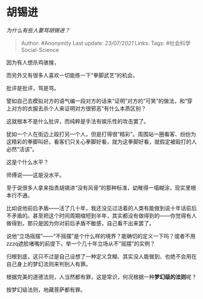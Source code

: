 # 胡锡进
*为什么有些人要骂胡锡进？*

> Author: #Anonymity
Last update: *23/07/2021* 
Links:
Tags:  #社会科学Social-Science


因为有人想杀鸡骇猴，

而另外又有很多人喜欢一切能练一下“拳脚武艺”的机会。

批评是批评，骂是骂。

譬如自己去模拟对方的语气编一段对方的话来“证明”对方的“可笑”的做法，和“穿上对方的衣服去杀个人来证明对方很邪恶”有什么本质区别？

这就根本不是什么批评，而纯粹是手法有娱乐性的攻击罢了。

犹如一个人在街边上殴打另一个人，但是打得很“精彩”。周围站一圈看客、纷纷为这精彩的拳脚叫好。看客们只关心拳脚好看，就为这拳脚好看，就假定被殴打的人必然“活该”。

这是个什么水平？

师傅说——这是没水平。

至于说很多人拿来指责胡锡进“没有风骨”的那种标准，幼稚得一塌糊涂，现实里根本行不通。

比如说他前后矛盾——活了几十年，我还没见过活着的人类有能做到说十年话前后不矛盾的。甚至把这个时间周期缩短到半年，其实都没有做得到的——你觉得有人做得到，那只是因为你对前后矛盾不敏感，自己看不出来罢了。

说他“立场摇摆”——“不摇摆”是个什么样的境界？能确切的定义一下吗？或者不用zzzq遮脸堵嘴的前提下，举一个几十年立场从不“摇摆”的实例？

归根到底，这只不过是自己设想了一种定义含糊、其实没人能做到、也绝不会用在自己身上的梦幻法则来判别人有罪。

根据完美的道德法则，人当然都有罪，这是常识，何况根据一种**梦幻级的法则**呢？

按梦幻级法则，地藏菩萨都有罪。



